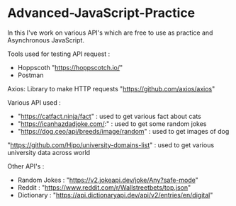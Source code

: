 # Advanced-JavaScript-Practice
In this I've work on various API's which are free to use as practice and Asynchronous JavaScript.

Tools used for testing API request : 
  * Hoppscoth "https://hoppscotch.io/"
  * Postman

Axios: Library to make HTTP requests 
  "https://github.com/axios/axios"
  
Various API used :
 * "https://catfact.ninja/fact"  : used to get various fact about cats
 * "https://icanhazdadjoke.com/:"  : used to get some random jokes
 * "https://dog.ceo/api/breeds/image/random"  : used to get images of dog

"https://github.com/Hipo/university-domains-list"  : used to get various university data across world

Other API's :
 * Random Jokes : "https://v2.jokeapi.dev/joke/Any?safe-mode"
 * Reddit : "https://www.reddit.com/r/Wallstreetbets/top.json"
 * Dictionary : "https://api.dictionaryapi.dev/api/v2/entries/en/digital"
